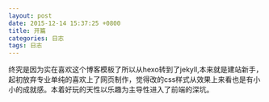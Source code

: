 ```yaml
---
layout: post
date: 2015-12-14 15:37:25 +0800
title: 开篇
categories: 日志
tags: 日志
---
```

终究是因为实在喜欢这个博客模板了所以从hexo转到了jekyll,本来就是建站新手，起初放弃专业单纯的喜欢上了网页制作，觉得改的css样式从效果上来看也是有小小的成就感。本着好玩的天性以乐趣为主导性进入了前端的深坑。
